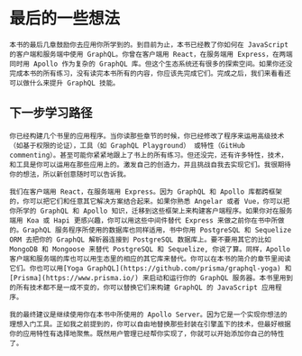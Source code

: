 # 最后的一些想法

    本书的最后几章鼓励你去应用你所学到的。到目前为止，本书已经教了你如何在 JavaScript 的客户端和服务端中使用 GraphQL。你曾在客户端用 React，在服务端用 Express，在两端同时用 Apollo 作为复杂的 GraphQL 库。但这个生态系统还有很多的探索空间。如果你还没完成本书的所有练习，没有读完本书所有的内容，你应该先完成它们。完成之后，我们来看看还可以做什么来提升 GraphQL 技能。

## 下一步学习路径

    你已经构建几个书里的应用程序。当你读那些章节的时候，你已经修改了程序来运用高级技术（如基于权限的论证），工具（如 GraphQL Playground） 或特性（GitHub commenting）。甚至可能你紧紧地跟上了书上的所有练习。但还没完，还有许多特性，技术，和工具是你可以运用在那些应用上的。激发自己的创造力，并且挑战自我去实现它们。我很期待你的想法，所以新创意随时可以告诉我。

    我们在客户端用 React，在服务端用 Express。因为 GraphQL 和 Apollo 库都跨框架的，你可以把它们和任意其它解决方案结合起来。如果你熟悉 Angelar 或者 Vue，你可以把你所学的 GraphQL 和 Apollo 知识，迁移到这些框架上来构建客户端程序。如果你对在服务端用 Koa 或 Hapi 更感兴趣，你可以用这些中间件替代 Express 来做之前你在书中所做的。GraphQL 服务程序所使用的数据库也同样适用，书中你用 PostgreSQL 和 Sequelize ORM 去把你的 GraphQL 解析器连接到 PostgreSQL 数据库上。要不要用其它的比如 MongoDB 和 Mongoose 来替代 PostgreSQL 和 Sequelize, 你说了算。同样，Apollo 客户端和服务端的库也可以用生态里的相应的其它库来替代。你可以在本书的简介的章节里阅读它们。你也可以用[Yoga GraphQL](https://github.com/prisma/graphql-yoga) 和 [Prisma](https://www.prisma.io/) 来启动和运行你的 GraphQL 服务器。本书里用到的所有技术都不是一成不变的，你可以替换它们来构建 GraphQL 的 JavaScript 应用程序。

    我的最终建议是继续使用你在本书中所使用的 Apollo Server。因为它是一个实现你想法的理想入门工具。正如我之前提到的，你可以自由地替换那些封装在引擎盖下的技术，但最好根据你的应用特性有选择地聚焦。既然用户管理已经帮你实现了，你就可以开始添加你自己的特性了。
